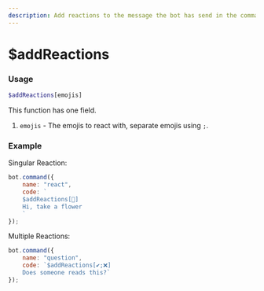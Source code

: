 ```yaml
---
description: Add reactions to the message the bot has send in the command.
---
```


# $addReactions

### Usage

```php
$addReactions[emojis]
```

This function has one field.

1. `emojis` - The emojis to react with, separate emojis using `;`.

### Example

Singular Reaction:

```javascript
bot.command({
    name: "react",
    code: `
    $addReactions[🌸]
    Hi, take a flower
    `
});
```

Multiple Reactions:

```javascript
bot.command({
    name: "question",
    code: `$addReactions[✔;❌]
    Does someone reads this?`
});
```

